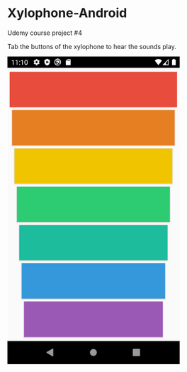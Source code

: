 # Xylophone-Android

Udemy course project #4

Tab the buttons of the xylophone to hear the sounds play.

<img src="https://github.com/loran-code/Xylophone-Android/blob/master/xylophone.png">
